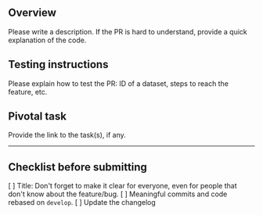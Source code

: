 ## Overview
Please write a description. If the PR is hard to understand, provide a quick explanation of the code.

## Testing instructions
Please explain how to test the PR: ID of a dataset, steps to reach the feature, etc.

## Pivotal task
Provide the link to the task(s), if any.

---

## Checklist before submitting
[ ] Title: Don't forget to make it clear for everyone, even for people that don't know about the feature/bug.
[ ] Meaningful commits and code rebased on `develop`.
[ ] Update the changelog
